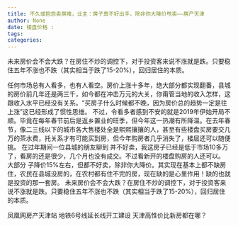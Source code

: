 ```yaml
---
title: 不久或抱怨卖房难，业主：房子真不好出手，除非你大降价甩卖——房产天津
author: None
date: 楼盘价格 : 
tags: 
categories: 
---
```

未来房价会不会大跌？在房住不炒的调控下，对于投资客来说不涨就是跌。只要稳住五年不涨也不跌（其实相当于跌了15-20%），回归居住的本质。
<!-- more -->
任何市场总有人看多，也有人看空。房价上涨十多年，绝大部分都实现翻番，县城的房价前几年还是两三千，如今都在冲击万元的大关，你甭管当地的收入怎样，这跟收入水平已经没有关系。“买房子什么时候都不晚，因为房价总的趋势一定是往上涨”这已经形成了惯性思维。
不过，令看多者感到不安的就是2019年伊始开局不顺。毕竟在每年春节前后是返乡置业的旺季，但今年这一热潮有所降温。在去年春节，像二三线以下的城市各大售楼处全是熙熙攘攘的人，甚至有些楼盘买房要交几万的茶水费，托关系才有可能买到房，但今年购房者几乎消失了，楼层还可以随便挑。
在过年期间一位县城的朋友聊到
并不好卖，我这房子已经是低于市场10多万了，看房的还是很少，几个月也没有成交。不过看新开的楼盘购房的人还可以。
大部分
子降价15%左右，但都不好卖，除非你大降价。其实现在基本上都不缺房住，农民在县城没房的，在农村都有住不完的房，现在缺的是心里作用！缺的也就是投资的那一套房。
未来房价会不会大跌？在房住不炒的调控下，对于投资客来说不涨就是跌。只要稳住五年不涨也不跌（其实相当于跌了15-20%），回归居住的本质。
                        
                        
                        
                        
                                        
                    
                    
                
                    
                    
                    
                
                    
                
凤凰网房产天津站
地铁6号线延长线开工建设
天津高性价比新房都在哪？	
	                        
	                    
	                        
	                    
